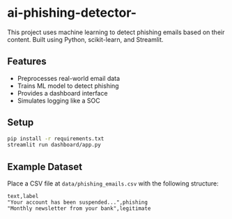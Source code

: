 # ai-phishing-detector-
This project uses machine learning to detect phishing emails based on their content. Built using Python, scikit-learn, and Streamlit.

## Features
- Preprocesses real-world email data
- Trains ML model to detect phishing
- Provides a dashboard interface
- Simulates logging like a SOC

## Setup
```bash
pip install -r requirements.txt
streamlit run dashboard/app.py
```

## Example Dataset
Place a CSV file at `data/phishing_emails.csv` with the following structure:
```
text,label
"Your account has been suspended...",phishing
"Monthly newsletter from your bank",legitimate
```

